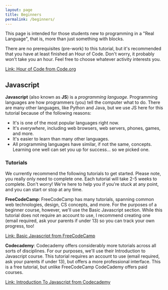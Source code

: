 ```yaml
---
layout: page
title: Beginners
permalink: /beginners/
---
```


This page is intended for those students new to programming in a "Real
Language", that is, more than just something with blocks.

There are no prerequisites (pre-work) to this tutorial, but it's recommended
that you have at least finished an Hour of Code. Don't worry,
it probably won't take you an hour. Feel free to choose whatever activity
interests you.

[Link: Hour of Code from Code.org][hour-of-code]

## Javascript
**Javascript** (also known as **JS**) is a *programming language*. Programming
languages are how programmers (you) tell the computer what to do. There are
many other languages, like Python and Java, but we use JS here for this
tutorial because of the following reasons:
* It's is one of the most popular languages right now.
* It's *everywhere*, including web browsers, web servers, phones, games, and more.
* It's easier to learn than many other languages.
* All programming languages have similar, if not the same, concepts. Learning one well can set you up for success... so we picked one.

### Tutorials
We currently recommend the following tutorials to get started. Please note, you
really only need to complete one. Each tutorial will take 2-5 weeks to
complete. Don't worry! We're here to help you if you're stuck at any point, and
you can start or stop at any time.

**FreeCodeCamp**: FreeCodeCamp has many tutorials, spanning common web
technologies, design, CS concepts, and more. For the purposes of a beginner
course, however, we'll use the Basic Javascript section. While this tutorial
does not require an account to use, I recommend creating one (email required,
ask your parents if under 13) so you can track your own progress, too!

[Link: Basic Javascript from FreeCodeCamp][free-code-camp-js]

**Codecademy**: Codecademy offers considerably more tutorials across all sorts
of disciplines. For our purposes, we'll use their Introduction to Javascript
course. This tutorial requires an account to use (email required, ask your
parents if under 13), but offers a more professional interface. This is a free
tutorial, but unlike FreeCodeCamp CodeCademy offers paid courses.

[Link: Introduction To Javascript from Codecademy][codecademy-js]

[hour-of-code]: https://code.org/learn
[free-code-camp-js]: https://www.freecodecamp.org/challenges/comment-your-javascript-code
[codecademy-js]: https://www.codecademy.com/learn/introduction-to-javascript
